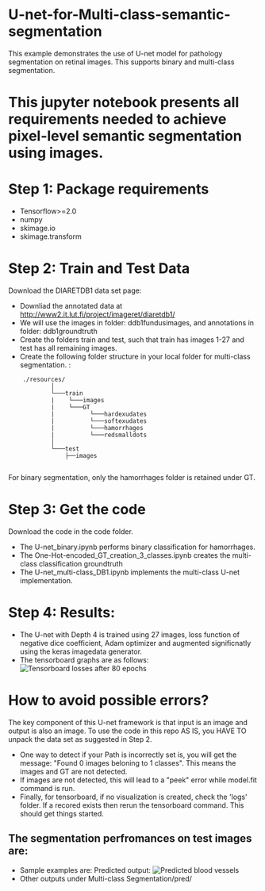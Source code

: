 # U-net-for-Multi-class-semantic-segmentation

 This example demonstrates the use of U-net model for pathology segmentation on retinal images. This supports binary and multi-class segmentation.

# This jupyter notebook presents all requirements needed to achieve pixel-level semantic segmentation using images. 

# Step 1: Package requirements
* Tensorflow>=2.0
* numpy
* skimage.io
* skimage.transform

# Step 2: Train and Test Data
Download the DIARETDB1 data set page:
* Downliad the annotated data at http://www2.it.lut.fi/project/imageret/diaretdb1/
* We will use the images in folder: ddb1fundusimages, and annotations in folder: ddb1groundtruth
* Create tho folders train and test, such that train has images 1-27 and test has all remaining images.
* Create the following folder structure in your local folder for multi-class segmentation. :
```
    ./resources/
            │
            └───train
            |    └───images
            |    └───GT
            |          └───hardexudates
            |          └───softexudates
            |          └───hamorrhages
            |          └───redsmalldots
            │
            └───test
                ├──images
        
   ```
 For binary segmentation, only the hamorrhages folder is retained under GT.
 # Step 3: Get the code
 Download the code in the code folder. 
 * The U-net_binary.ipynb performs binary classification for hamorrhages. 
 * The One-Hot-encoded_GT_creation_3_classes.ipynb creates the multi-class classification groundtruth
 * The U-net_multi-class_DB1.ipynb implements the multi-class U-net implementation.
 
 # Step 4: Results:
 * The U-net with Depth 4 is trained using 27 images, loss function of negative dice coefficient, Adam optimizer and augmented significnatly using the keras imagedata generator.
 * The tensorboard graphs are as follows:
 ![Tensorboard losses after 80 epochs](images/tensorboard.png)
 
 # How to avoid possible errors?
 The key component of this U-net framework is that input is an image and output is also an image. 
 To use the code in this repo AS IS, you HAVE TO unpack the data set as suggested in Step 2.
 * One way to detect if your Path is incorrectly set is, you will get the message: "Found 0 images beloning to 1 classes". This means the images and GT are not detected. 
 * If images are not detected, this will lead to a "peek" error while model.fit command is run. 
* Finally, for tensorboard, if no visualization is created, check the 'logs' folder. If a recored exists then rerun the tensorboard command. This should get things started.
 
 ## The segmentation perfromances on test images are: 
  
 * Sample examples are:
 Predicted output:  ![Predicted blood vessels](images/Result.png)
 * Other outputs under Multi-class Segmentation/pred/
 

          
          
      

